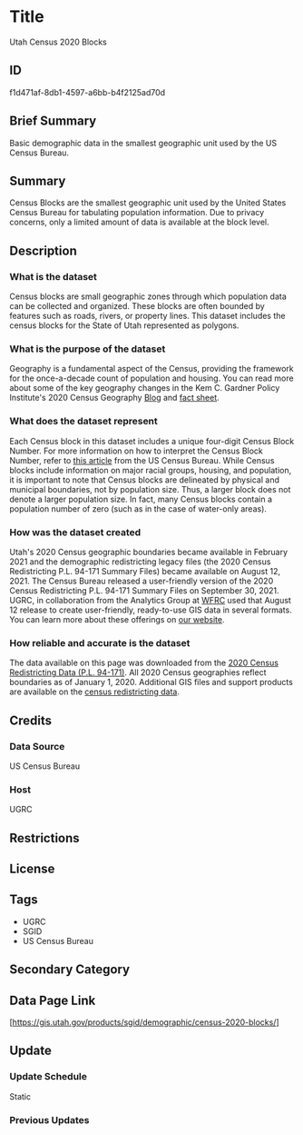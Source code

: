 # Title

Utah Census 2020 Blocks

## ID

f1d471af-8db1-4597-a6bb-b4f2125ad70d

## Brief Summary

Basic demographic data in the smallest geographic unit used by the US Census Bureau.

## Summary

Census Blocks are the smallest geographic unit used by the United States Census Bureau for tabulating population information. Due to privacy concerns, only a limited amount of data is available at the block level.

## Description

### What is the dataset

Census blocks are small geographic zones through which population data can be collected and organized. These blocks are often bounded by features such as roads, rivers, or property lines. This dataset includes the census blocks for the State of Utah represented as polygons.

### What is the purpose of the dataset

Geography is a fundamental aspect of the Census, providing the framework for the once-a-decade count of population and housing. You can read more about some of the key geography changes in the Kem C. Gardner Policy Institute's 2020 Census Geography [Blog](https://gardner.utah.edu/blog/blog-whats-new-in-utahs-census-2020-geography/) and [fact sheet](https://d36oiwf74r1rap.cloudfront.net/wp-content/uploads/Geog-FS-Mar2021.pdf).

### What does the dataset represent

Each Census block in this dataset includes a unique four-digit Census Block Number. For more information on how to interpret the Census Block Number, refer to [this article](https://www.census.gov/newsroom/blogs/random-samplings/2011/07/what-are-census-blocks.html) from the US Census Bureau. While Census blocks include information on major racial groups, housing, and population, it is important to note that Census blocks are delineated by physical and municipal boundaries, not by population size. Thus, a larger block does not denote a larger population size. In fact, many Census blocks contain a population number of zero (such as in the case of water-only areas).

### How was the dataset created

Utah's 2020 Census geographic boundaries became available in February 2021 and the demographic redistricting legacy files (the 2020 Census Redistricting P.L. 94-171 Summary Files) became available on August 12, 2021. The Census Bureau released a user-friendly version of the 2020 Census Redistricting P.L. 94-171 Summary Files on September 30, 2021. UGRC, in collaboration from the Analytics Group at [WFRC](https://wfrc.org/) used that August 12 release to create user-friendly, ready-to-use GIS data in several formats. You can learn more about these offerings on [our website](https://gis.utah.gov/blog/2021-08-31-census-2020-redistricting-data/).

### How reliable and accurate is the dataset

The data available on this page was downloaded from the [2020 Census Redistricting Data (P.L. 94-171)](https://www.census.gov/programs-surveys/decennial-census/about/rdo/summary-files.html#P2). All 2020 Census geographies reflect boundaries as of January 1, 2020. Additional GIS files and support products are available on the [census redistricting data](https://www.census.gov/programs-surveys/decennial-census/about/rdo/summary-files.html#P2).

## Credits

### Data Source

US Census Bureau

### Host

UGRC

## Restrictions

## License

## Tags

- UGRC
- SGID
- US Census Bureau

## Secondary Category

## Data Page Link

[https://gis.utah.gov/products/sgid/demographic/census-2020-blocks/]

## Update

### Update Schedule

Static

### Previous Updates

